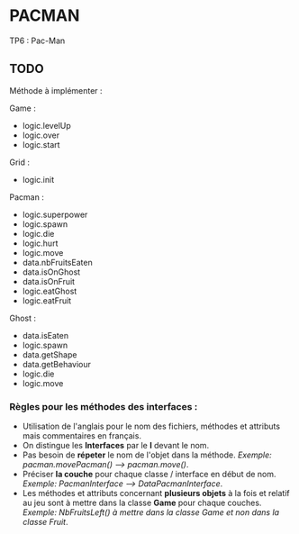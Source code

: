 # PACMAN
TP6 : Pac-Man

## TODO
Méthode à implémenter :

Game :
- logic.levelUp
- logic.over
- logic.start

Grid :
- logic.init

Pacman :
- logic.superpower
- logic.spawn
- logic.die
- logic.hurt
- logic.move
- data.nbFruitsEaten
- data.isOnGhost
- data.isOnFruit
- logic.eatGhost
- logic.eatFruit

Ghost :
- data.isEaten
- logic.spawn
- data.getShape
- data.getBehaviour
- logic.die
- logic.move

### Règles pour les méthodes des interfaces :
- Utilisation de l'anglais pour le nom des fichiers, méthodes et attributs mais commentaires en français.
- On distingue les **Interfaces** par le **I** devant le nom.
- Pas besoin de **répeter** le nom de l'objet dans la méthode. *Exemple: pacman.movePacman() --> pacman.move()*.
- Préciser **la couche** pour chaque classe / interface en début de nom. *Exemple: PacmanInterface --> DataPacmanInterface*.
- Les méthodes et attributs concernant **plusieurs objets** à la fois et relatif au jeu sont à mettre dans la classe **Game** pour chaque couches. *Exemple: NbFruitsLeft() à mettre dans la classe Game et non dans la classe Fruit*.